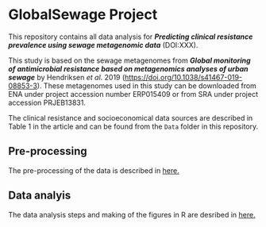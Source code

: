 # GlobalSewage Project
This repository contains all data analysis for ***Predicting clinical resistance prevalence using sewage metagenomic data*** (DOI:XXX).

This study is based on the sewage metagenomes from ***Global monitoring of antimicrobial resistance based on metagenomics analyses of urban sewage*** by Hendriksen _et al_. 2019 (https://doi.org/10.1038/s41467-019-08853-3). These metagenomes used in this study can be downloaded from ENA under project accession number ERP015409 or from SRA under project accession PRJEB13831.

The clinical resistance and socioeconomical data sources are described in Table 1 in the article and can be found from the `Data` folder in this repository.

## Pre-processing
The pre-processing of the data is described in [here.](PreProcessing)  

## Data analyis
The data analysis steps and making of the figures in R are desribed in [here.]( https://karkman.github.io/GlobalSewage/)

